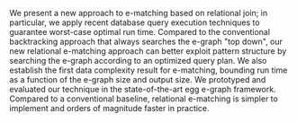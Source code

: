 We present a new approach to e-matching based on relational join; in
particular, we apply recent database query execution techniques to guarantee
worst-case optimal run time. Compared to the conventional backtracking approach
that always searches the e-graph "top down", our new relational e-matching
approach can better exploit pattern structure by searching the e-graph
according to an optimized query plan. We also establish the first data
complexity result for e-matching, bounding run time as a function of the
e-graph size and output size. We prototyped and evaluated our technique in the
state-of-the-art egg e-graph framework. Compared to a conventional baseline,
relational e-matching is simpler to implement and orders of magnitude faster in
practice.
